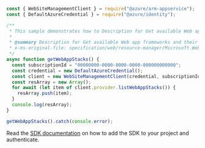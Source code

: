 ```javascript
const { WebSiteManagementClient } = require("@azure/arm-appservice");
const { DefaultAzureCredential } = require("@azure/identity");

/**
 * This sample demonstrates how to Description for Get available Web app frameworks and their versions
 *
 * @summary Description for Get available Web app frameworks and their versions
 * x-ms-original-file: specification/web/resource-manager/Microsoft.Web/stable/2021-03-01/examples/GetWebAppStacks.json
 */
async function getWebAppStacks() {
  const subscriptionId = "00000000-0000-0000-0000-000000000000";
  const credential = new DefaultAzureCredential();
  const client = new WebSiteManagementClient(credential, subscriptionId);
  const resArray = new Array();
  for await (let item of client.provider.listWebAppStacks()) {
    resArray.push(item);
  }
  console.log(resArray);
}

getWebAppStacks().catch(console.error);
```

Read the [SDK documentation](https://github.com/Azure/azure-sdk-for-js/blob/%40azure%2Farm-appservice_12.0.0/sdk/appservice/arm-appservice/README.md) on how to add the SDK to your project and authenticate.
